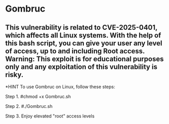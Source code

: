 # Gombruc

This vulnerability is related to CVE-2025-0401, which affects all Linux systems. With the help of this bash script, you can give your user any level of access, up to and including Root access.  Warning: This exploit is for educational purposes only and any exploitation of this vulnerability is risky.
------------------------------------------------------------------------------------------------------------------------------------------------------------------------------------------------------------------------------------------------------------------------
*HINT To use Gombruc on Linux, follow these steps:

Step 1. #chmod +x Gombruc.sh

Step 2. #./Gombruc.sh

Step 3. Enjoy elevated "root" access levels
